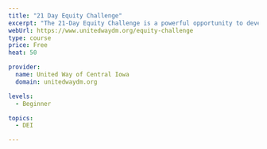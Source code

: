 ```yaml
---
title: "21 Day Equity Challenge"
excerpt: "The 21-Day Equity Challenge is a powerful opportunity to develop a deeper understanding of how inequity and racism affect our lives and our community."
webUrl: https://www.unitedwaydm.org/equity-challenge
type: course
price: Free
heat: 50

provider:
  name: United Way of Central Iowa
  domain: unitedwaydm.org

levels:
  - Beginner

topics:
  - DEI

---
```


